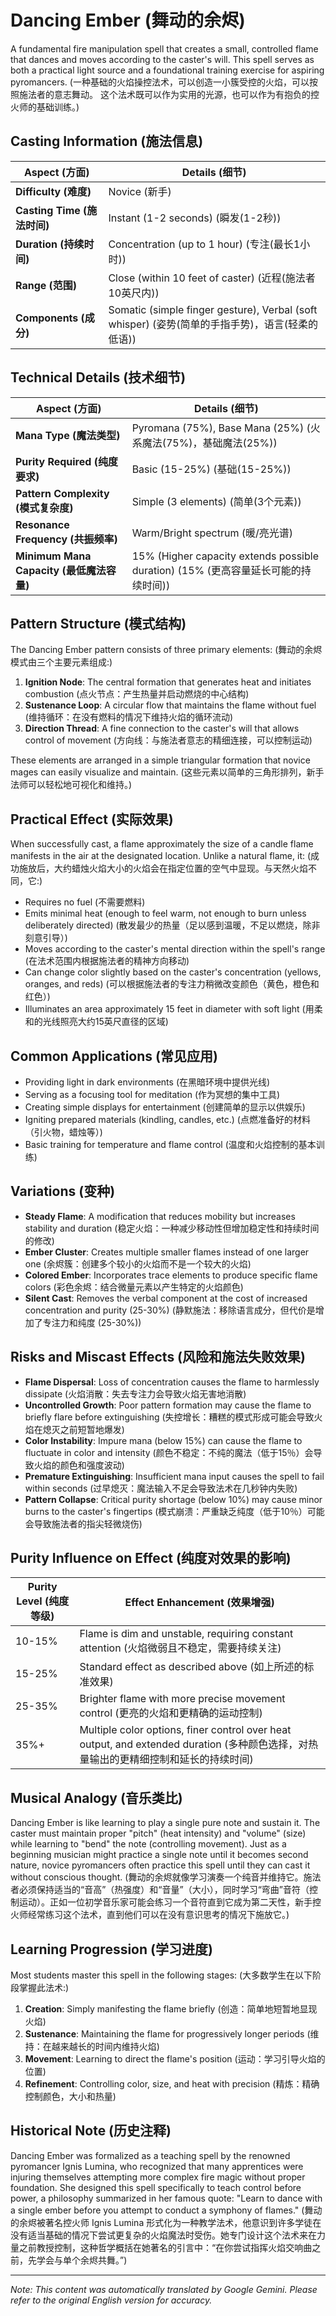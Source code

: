 # **Dancing Ember (舞动的余烬)**

A fundamental fire manipulation spell that creates a small, controlled flame that dances and moves according to the caster's will. This spell serves as both a practical light source and a foundational training exercise for aspiring pyromancers. (一种基础的火焰操控法术，可以创造一小簇受控的火焰，可以按照施法者的意志舞动。 这个法术既可以作为实用的光源，也可以作为有抱负的控火师的基础训练。)

## Casting Information (施法信息)

| Aspect (方面) | Details (细节) |
|--------|---------|
| **Difficulty (难度)** | Novice (新手) |
| **Casting Time (施法时间)** | Instant (1-2 seconds) (瞬发(1-2秒)) |
| **Duration (持续时间)** | Concentration (up to 1 hour) (专注(最长1小时)) |
| **Range (范围)** | Close (within 10 feet of caster) (近程(施法者10英尺内)) |
| **Components (成分)** | Somatic (simple finger gesture), Verbal (soft whisper) (姿势(简单的手指手势)，语言(轻柔的低语)) |

## Technical Details (技术细节)

| Aspect (方面) | Details (细节) |
|--------|---------|
| **Mana Type (魔法类型)** | Pyromana (75%), Base Mana (25%) (火系魔法(75%)，基础魔法(25%)) |
| **Purity Required (纯度要求)** | Basic (15-25%) (基础(15-25%)) |
| **Pattern Complexity (模式复杂度)** | Simple (3 elements) (简单(3个元素)) |
| **Resonance Frequency (共振频率)** | Warm/Bright spectrum (暖/亮光谱) |
| **Minimum Mana Capacity (最低魔法容量)** | 15% (Higher capacity extends possible duration) (15% (更高容量延长可能的持续时间)) |

## Pattern Structure (模式结构)

The Dancing Ember pattern consists of three primary elements: (舞动的余烬模式由三个主要元素组成:)
1. **Ignition Node**: The central formation that generates heat and initiates combustion (点火节点：产生热量并启动燃烧的中心结构)
2. **Sustenance Loop**: A circular flow that maintains the flame without fuel (维持循环：在没有燃料的情况下维持火焰的循环流动)
3. **Direction Thread**: A fine connection to the caster's will that allows control of movement (方向线：与施法者意志的精细连接，可以控制运动)

These elements are arranged in a simple triangular formation that novice mages can easily visualize and maintain. (这些元素以简单的三角形排列，新手法师可以轻松地可视化和维持。)

## Practical Effect (实际效果)

When successfully cast, a flame approximately the size of a candle flame manifests in the air at the designated location. Unlike a natural flame, it: (成功施放后，大约蜡烛火焰大小的火焰会在指定位置的空气中显现。与天然火焰不同，它:)
- Requires no fuel (不需要燃料)
- Emits minimal heat (enough to feel warm, not enough to burn unless deliberately directed) (散发最少的热量（足以感到温暖，不足以燃烧，除非刻意引导）)
- Moves according to the caster's mental direction within the spell's range (在法术范围内根据施法者的精神方向移动)
- Can change color slightly based on the caster's concentration (yellows, oranges, and reds) (可以根据施法者的专注力稍微改变颜色（黄色，橙色和红色）)
- Illuminates an area approximately 15 feet in diameter with soft light (用柔和的光线照亮大约15英尺直径的区域)

## Common Applications (常见应用)

- Providing light in dark environments (在黑暗环境中提供光线)
- Serving as a focusing tool for meditation (作为冥想的集中工具)
- Creating simple displays for entertainment (创建简单的显示以供娱乐)
- Igniting prepared materials (kindling, candles, etc.) (点燃准备好的材料（引火物，蜡烛等）)
- Basic training for temperature and flame control (温度和火焰控制的基本训练)

## Variations (变种)

- **Steady Flame**: A modification that reduces mobility but increases stability and duration (稳定火焰：一种减少移动性但增加稳定性和持续时间的修改)
- **Ember Cluster**: Creates multiple smaller flames instead of one larger one (余烬簇：创建多个较小的火焰而不是一个较大的火焰)
- **Colored Ember**: Incorporates trace elements to produce specific flame colors (彩色余烬：结合微量元素以产生特定的火焰颜色)
- **Silent Cast**: Removes the verbal component at the cost of increased concentration and purity (25-30%) (静默施法：移除语言成分，但代价是增加了专注力和纯度 (25-30%))

## Risks and Miscast Effects (风险和施法失败效果)

- **Flame Dispersal**: Loss of concentration causes the flame to harmlessly dissipate (火焰消散：失去专注力会导致火焰无害地消散)
- **Uncontrolled Growth**: Poor pattern formation may cause the flame to briefly flare before extinguishing (失控增长：糟糕的模式形成可能会导致火焰在熄灭之前短暂地爆发)
- **Color Instability**: Impure mana (below 15%) can cause the flame to fluctuate in color and intensity (颜色不稳定：不纯的魔法（低于15％）会导致火焰的颜色和强度波动)
- **Premature Extinguishing**: Insufficient mana input causes the spell to fail within seconds (过早熄灭：魔法输入不足会导致法术在几秒钟内失败)
- **Pattern Collapse**: Critical purity shortage (below 10%) may cause minor burns to the caster's fingertips (模式崩溃：严重缺乏纯度（低于10％）可能会导致施法者的指尖轻微烧伤)

## Purity Influence on Effect (纯度对效果的影响)

| Purity Level (纯度等级) | Effect Enhancement (效果增强) |
|--------------|---------------------|
| 10-15% | Flame is dim and unstable, requiring constant attention (火焰微弱且不稳定，需要持续关注) |
| 15-25% | Standard effect as described above (如上所述的标准效果) |
| 25-35% | Brighter flame with more precise movement control (更亮的火焰和更精确的运动控制) |
| 35%+ | Multiple color options, finer control over heat output, and extended duration (多种颜色选择，对热量输出的更精细控制和延长的持续时间) |

## Musical Analogy (音乐类比)

Dancing Ember is like learning to play a single pure note and sustain it. The caster must maintain proper "pitch" (heat intensity) and "volume" (size) while learning to "bend" the note (controlling movement). Just as a beginning musician might practice a single note until it becomes second nature, novice pyromancers often practice this spell until they can cast it without conscious thought. (舞动的余烬就像学习演奏一个纯音并维持它。施法者必须保持适当的“音高”（热强度）和“音量”（大小），同时学习“弯曲”音符（控制运动）。正如一位初学音乐家可能会练习一个音符直到它成为第二天性，新手控火师经常练习这个法术，直到他们可以在没有意识思考的情况下施放它。)

## Learning Progression (学习进度)

Most students master this spell in the following stages: (大多数学生在以下阶段掌握此法术:)
1. **Creation**: Simply manifesting the flame briefly (创造：简单地短暂地显现火焰)
2. **Sustenance**: Maintaining the flame for progressively longer periods (维持：在越来越长的时间内维持火焰)
3. **Movement**: Learning to direct the flame's position (运动：学习引导火焰的位置)
4. **Refinement**: Controlling color, size, and heat with precision (精炼：精确控制颜色，大小和热量)

## Historical Note (历史注释)

Dancing Ember was formalized as a teaching spell by the renowned pyromancer Ignis Lumina, who recognized that many apprentices were injuring themselves attempting more complex fire magic without proper foundation. She designed this spell specifically to teach control before power, a philosophy summarized in her famous quote: "Learn to dance with a single ember before you attempt to conduct a symphony of flames." (舞动的余烬被著名控火师 Ignis Lumina 形式化为一种教学法术，他意识到许多学徒在没有适当基础的情况下尝试更复杂的火焰魔法时受伤。她专门设计这个法术来在力量之前教授控制，这种哲学概括在她著名的引言中：“在你尝试指挥火焰交响曲之前，先学会与单个余烬共舞。”)


---
_Note: This content was automatically translated by Google Gemini. Please refer to the original English version for accuracy._